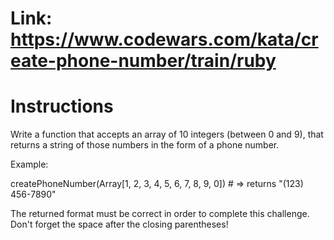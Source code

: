 # Link: https://www.codewars.com/kata/create-phone-number/train/ruby

# Instructions

Write a function that accepts an array of 10 integers (between 0 and 9), that returns a string of those numbers in the form of a phone number.

Example:

createPhoneNumber(Array[1, 2, 3, 4, 5, 6, 7, 8, 9, 0]) # => returns "(123) 456-7890"

The returned format must be correct in order to complete this challenge.
Don't forget the space after the closing parentheses!
